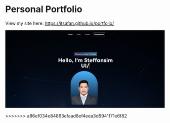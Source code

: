 
# Personal Portfolio
View my site here: https://itsafan.github.io/portfolio/
<p align="center">
  <img src="./src/assets/mics/screenshot.png" width="850" title="hover text">
</p>
>>>>>>> a86ef034e84863efaad8ef4eea3d6941f71e6f82
